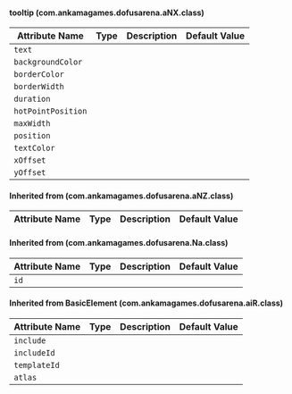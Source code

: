 #### tooltip (com.ankamagames.dofusarena.aNX.class)

| Attribute Name | Type | Description | Default Value |
|-----|----|---|---|
|``text``|        |        |
|``backgroundColor``|        |        |
|``borderColor``|        |        |
|``borderWidth``|        |        |
|``duration``|        |        |
|``hotPointPosition``|        |        |
|``maxWidth``|        |        |
|``position``|        |        |
|``textColor``|        |        |
|``xOffset``|        |        |
|``yOffset``|        |        |
#### Inherited from  (com.ankamagames.dofusarena.aNZ.class)

| Attribute Name | Type | Description | Default Value |
|-----|----|---|---|
#### Inherited from  (com.ankamagames.dofusarena.Na.class)

| Attribute Name | Type | Description | Default Value |
|-----|----|---|---|
|``id``|        |        |
#### Inherited from BasicElement (com.ankamagames.dofusarena.aiR.class)

| Attribute Name | Type | Description | Default Value |
|-----|----|---|---|
|``include``|        |        |
|``includeId``|        |        |
|``templateId``|        |        |
|``atlas``|        |        |
